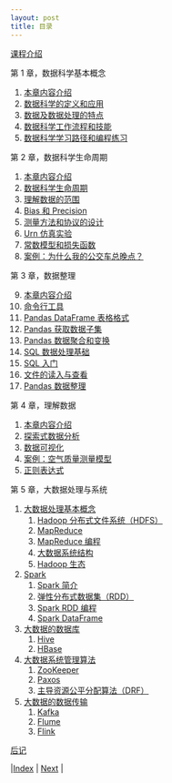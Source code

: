 ```yaml
---
layout: post
title: 目录
---
```


[课程介绍](1-intro)

第 1 章，数据科学基本概念

1. [本章内容介绍](2-ds/3-0-ds)
2. [数据科学的定义和应用](2-ds/3-1-overview)
3. [数据及数据处理的特点](2-ds/3-3-character)
4. [数据科学工作流程和技能](2-ds/3-5-flow-cap)
5. [数据科学学习路径和编程练习](2-ds/3-7-path)

第 2 章，数据科学生命周期

1. [本章内容介绍](4-ana/13-0-dslifecycle)
2. [数据科学生命周期](4-ana/13-1-lifecycle)
3. [理解数据的范围](4-ana/13-2-scope)
4. [Bias 和 Precision](4-ana/13-3-error)
5. [测量方法和协议的设计](4-ana/13-4-protocol)
6. [Urn 仿真实验](4-ana/13-5-simulation)
7. [常数模型和损失函数](4-ana/13-7-model)
8. [案例：为什么我的公交车总晚点？](4-ana/13-9-bus)

第 3 章，数据整理

9. [本章内容介绍](5-skill/1-1-intro)
6. [命令行工具](5-skill/1-3-tool)
10. [Pandas DataFrame 表格格式](5-skill/3-3-pandas)
11. [Pandas 获取数据子集](5-skill/3-5-subset)
12. [Pandas 数据聚合和变换](5-skill/3-7-aggre)
13. [SQL 数据处理基础](5-skill/5-1-sql)
14. [SQL 入门](5-skill/5-3-sql)
15. [文件的读入与查看](5-skill/7-file)
16. [Pandas 数据整理](5-skill/9-wrangling)

第 4 章，理解数据

1. [本章内容介绍](5-skill/10-intro)
2.  [探索式数据分析](5-skill/11-eda)
3.  [数据可视化](5-skill/13-vis)
4.  [案例：空气质量测量模型](5-skill/15-air-quality)
19. [正则表达式](5-skill/17-text)

第 5 章，大数据处理与系统

1. [大数据处理基本概念](3-bigdata/4-0-bigdata)
    1. [Hadoop 分布式文件系统（HDFS）](3-bigdata/4-3-hdfs)
    1. [MapReduce](3-bigdata/4-5-mapreduce)
    1. [MapReduce 编程](3-bigdata/4-7-mr-lab)
    1. [大数据系统结构](3-bigdata/4-9-sys-archi)
    1. [Hadoop 生态](3-bigdata/4-11-shengtai)
1. [Spark](3-bigdata/5-0-spark)
    1. [Spark 简介](3-bigdata/5-1-spark-intro)
    1. [弹性分布式数据集（RDD）](3-bigdata/5-3-rdd)
    1. [Spark RDD 编程](3-bigdata/5-5-rdd-example)
    1. [Spark DataFrame](3-bigdata/5-9-df)
1. [大数据的数据库](3-bigdata/7-0-db)
    1. [Hive](3-bigdata/7-3-hive)
    1. [HBase](3-bigdata/7-5-hbase)
1. [大数据系统管理算法](3-bigdata/9-0-manage)
    1. [ZooKeeper](3-bigdata/9-1-zookeeper)
    1. [Paxos](3-bigdata/9-3-paxos)
    1. [主导资源公平分配算法（DRF）](3-bigdata/9-5-resource)
1. [大数据的数据传输](3-bigdata/11-0-databus)
    1. [Kafka](3-bigdata/11-1-kafka)
    1. [Flume](3-bigdata/11-3-flume)
    1. [Flink](3-bigdata/11-5-flink)

[后记](99-note)

|[Index](../) | [Next](1-intro) |
